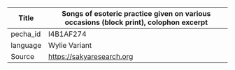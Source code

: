 |Title | Songs of esoteric practice given on various occasions (block print), colophon excerpt 
| --- | --- 
|pecha_id | I4B1AF274
|language | Wylie Variant
|Source | https://sakyaresearch.org